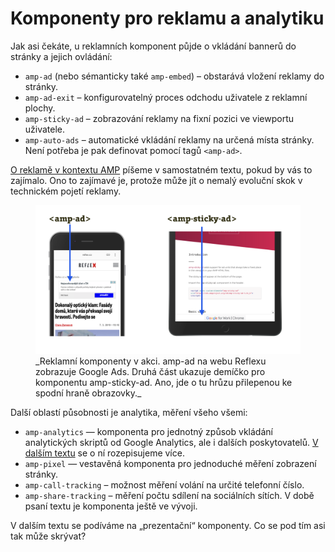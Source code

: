# Komponenty pro reklamu a analytiku

Jak asi čekáte, u reklamních komponent půjde o vkládání bannerů do stránky a jejich ovládání:

* `amp-ad` (nebo sémanticky také `amp-embed`) – obstarává vložení reklamy do stránky.
* `amp-ad-exit` – konfigurovatelný proces odchodu uživatele z reklamní plochy.
* `amp-sticky-ad` – zobrazování reklamy na fixní pozici ve viewportu uživatele.
* `amp-auto-ads` – automatické vkládání reklamy na určená místa stránky. Není potřeba je pak definovat pomocí tagů `<amp-ad>`.

[O reklamě v kontextu AMP](amp-ads.md) píšeme v samostatném textu, pokud by vás to zajímalo. Ono to zajímavé je, protože může jít o nemalý evoluční skok v technickém pojetí reklamy.

<figure>
<img src="../dist/images/original/vdamp/komponenty-amp-ad.png" alt="">
<figcaption markdown="1">
_Reklamní komponenty v akci. amp-ad na webu Reflexu zobrazuje Google Ads. Druhá část ukazuje demíčko pro komponentu amp-sticky-ad. Ano, jde o tu hrůzu přilepenou ke spodní hraně obrazovky._
</figcaption>
</figure>

Další oblastí působnosti je analytika, měření všeho všemi:

* `amp-analytics` — komponenta pro jednotný způsob vkládání analytických skriptů od Google Analytics, ale i dalších poskytovatelů. [V dalším textu](amp-analytics.md) se o ní rozepisujeme více.
* `amp-pixel` — vestavěná komponenta pro jednoduché měření zobrazení stránky.
* `amp-call-tracking` – možnost měření volání na určité telefonní číslo.
* `amp-share-tracking` – měření počtu sdílení na sociálních sítích. V době psaní textu je komponenta ještě ve vývoji.

V dalším textu se podíváme na „prezentační“ komponenty. Co se pod tím asi tak může skrývat?
